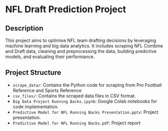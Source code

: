 # NFL Draft Prediction Project

## Description
This project aims to optimise NFL team drafting decisions by leveraging machine learning and big data analytics. It includes scraping NFL Combine and Draft data, cleaning and preprocessing the data, building predictive models, and evaluating their performance.

## Project Structure
- `scrape_data/`: Contains the Python code for scraping from Pro Football Reference and Sports Reference
- `csv_files/`: Contains the scraped data files in CSV format.
- `Big Data Project Running Backs.ipynb`: Google Colab notebooks for code implementation.
- `Predictive Model for NFL Running Backs Presentation.pptx`: Project presentation.
- `Predictive Model for NFL Running Backs.pdf`: Project report

